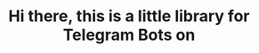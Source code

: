 <h1 align="center"> Hi there, this is a little library for Telegram Bots on <img height="64" width="64" src="https://unpkg.com/simple-icons@v10/icons/dotnet.svg />.</h1>

